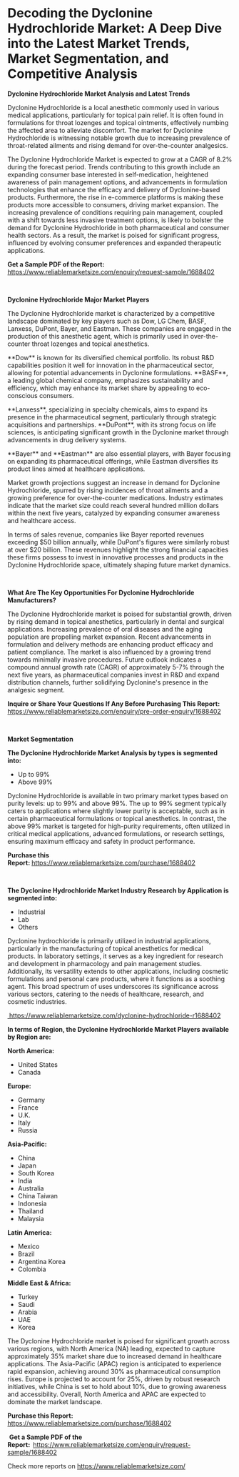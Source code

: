 <p><h1>Decoding the Dyclonine Hydrochloride Market: A Deep Dive into the Latest Market Trends, Market Segmentation, and Competitive Analysis</h1></p><p><strong>Dyclonine Hydrochloride Market Analysis and Latest Trends</strong></p>
<p><p>Dyclonine Hydrochloride is a local anesthetic commonly used in various medical applications, particularly for topical pain relief. It is often found in formulations for throat lozenges and topical ointments, effectively numbing the affected area to alleviate discomfort. The market for Dyclonine Hydrochloride is witnessing notable growth due to increasing prevalence of throat-related ailments and rising demand for over-the-counter analgesics.</p><p>The Dyclonine Hydrochloride Market is expected to grow at a CAGR of 8.2% during the forecast period. Trends contributing to this growth include an expanding consumer base interested in self-medication, heightened awareness of pain management options, and advancements in formulation technologies that enhance the efficacy and delivery of Dyclonine-based products. Furthermore, the rise in e-commerce platforms is making these products more accessible to consumers, driving market expansion. The increasing prevalence of conditions requiring pain management, coupled with a shift towards less invasive treatment options, is likely to bolster the demand for Dyclonine Hydrochloride in both pharmaceutical and consumer health sectors. As a result, the market is poised for significant progress, influenced by evolving consumer preferences and expanded therapeutic applications.</p></p>
<p><strong>Get a Sample PDF of the Report:&nbsp;</strong> <a href="https://www.reliablemarketsize.com/enquiry/request-sample/1688402?utm_campaign=2453&utm_medium=2&utm_source=Github&utm_content=ia&utm_term=26032025&utm_id=dyclonine-hydrochloride">https://www.reliablemarketsize.com/enquiry/request-sample/1688402</a></p>
<p>&nbsp;</p>
<p><strong>Dyclonine Hydrochloride Major Market Players</strong></p>
<p><p>The Dyclonine Hydrochloride market is characterized by a competitive landscape dominated by key players such as Dow, LG Chem, BASF, Lanxess, DuPont, Bayer, and Eastman. These companies are engaged in the production of this anesthetic agent, which is primarily used in over-the-counter throat lozenges and topical anesthetics.</p><p>**Dow** is known for its diversified chemical portfolio. Its robust R&D capabilities position it well for innovation in the pharmaceutical sector, allowing for potential advancements in Dyclonine formulations. **BASF**, a leading global chemical company, emphasizes sustainability and efficiency, which may enhance its market share by appealing to eco-conscious consumers.</p><p>**Lanxess**, specializing in specialty chemicals, aims to expand its presence in the pharmaceutical segment, particularly through strategic acquisitions and partnerships. **DuPont**, with its strong focus on life sciences, is anticipating significant growth in the Dyclonine market through advancements in drug delivery systems.</p><p>**Bayer** and **Eastman** are also essential players, with Bayer focusing on expanding its pharmaceutical offerings, while Eastman diversifies its product lines aimed at healthcare applications.</p><p>Market growth projections suggest an increase in demand for Dyclonine Hydrochloride, spurred by rising incidences of throat ailments and a growing preference for over-the-counter medications. Industry estimates indicate that the market size could reach several hundred million dollars within the next five years, catalyzed by expanding consumer awareness and healthcare access.</p><p>In terms of sales revenue, companies like Bayer reported revenues exceeding $50 billion annually, while DuPont's figures were similarly robust at over $20 billion. These revenues highlight the strong financial capacities these firms possess to invest in innovative processes and products in the Dyclonine Hydrochloride space, ultimately shaping future market dynamics.</p></p>
<p>&nbsp;</p>
<p><strong>What Are The Key Opportunities For Dyclonine Hydrochloride Manufacturers?</strong></p>
<p><p>The Dyclonine Hydrochloride market is poised for substantial growth, driven by rising demand in topical anesthetics, particularly in dental and surgical applications. Increasing prevalence of oral diseases and the aging population are propelling market expansion. Recent advancements in formulation and delivery methods are enhancing product efficacy and patient compliance. The market is also influenced by a growing trend towards minimally invasive procedures. Future outlook indicates a compound annual growth rate (CAGR) of approximately 5-7% through the next five years, as pharmaceutical companies invest in R&D and expand distribution channels, further solidifying Dyclonine's presence in the analgesic segment.</p></p>
<p><strong>Inquire or Share Your Questions If Any Before Purchasing This Report:</strong> <a href="https://www.reliablemarketsize.com/enquiry/pre-order-enquiry/1688402?utm_campaign=2453&utm_medium=2&utm_source=Github&utm_content=ia&utm_term=26032025&utm_id=dyclonine-hydrochloride">https://www.reliablemarketsize.com/enquiry/pre-order-enquiry/1688402</a></p>
<p>&nbsp;</p>
<p><strong>Market Segmentation</strong></p>
<p><strong>The Dyclonine Hydrochloride Market Analysis by types is segmented into:</strong></p>
<p><ul><li>Up to 99%</li><li>Above 99%</li></ul></p>
<p><p>Dyclonine Hydrochloride is available in two primary market types based on purity levels: up to 99% and above 99%. The up to 99% segment typically caters to applications where slightly lower purity is acceptable, such as in certain pharmaceutical formulations or topical anesthetics. In contrast, the above 99% market is targeted for high-purity requirements, often utilized in critical medical applications, advanced formulations, or research settings, ensuring maximum efficacy and safety in product performance.</p></p>
<p><strong>Purchase this Report:&nbsp;</strong><a href="https://www.reliablemarketsize.com/purchase/1688402?utm_campaign=2453&utm_medium=2&utm_source=Github&utm_content=ia&utm_term=26032025&utm_id=dyclonine-hydrochloride">https://www.reliablemarketsize.com/purchase/1688402</a></p>
<p>&nbsp;</p>
<p><strong>The Dyclonine Hydrochloride Market Industry Research by Application is segmented into:</strong></p>
<p><ul><li>Industrial</li><li>Lab</li><li>Others</li></ul></p>
<p><p>Dyclonine hydrochloride is primarily utilized in industrial applications, particularly in the manufacturing of topical anesthetics for medical products. In laboratory settings, it serves as a key ingredient for research and development in pharmacology and pain management studies. Additionally, its versatility extends to other applications, including cosmetic formulations and personal care products, where it functions as a soothing agent. This broad spectrum of uses underscores its significance across various sectors, catering to the needs of healthcare, research, and cosmetic industries.</p></p>
<p><a href="https://www.reliablemarketsize.com/dyclonine-hydrochloride-r1688402?utm_campaign=2453&utm_medium=2&utm_source=Github&utm_content=ia&utm_term=26032025&utm_id=dyclonine-hydrochloride">&nbsp;https://www.reliablemarketsize.com/dyclonine-hydrochloride-r1688402</a></p>
<p><strong>In terms of Region, the Dyclonine Hydrochloride Market Players available by Region are:</strong></p>
<p>
    <p> <strong> North America: </strong>
        <ul>
            <li>United States</li>
            <li>Canada</li>
        </ul>
        </p> 
    <p> <strong> Europe: </strong>
        <ul>
            <li>Germany</li>
            <li>France</li>
            <li>U.K.</li>
            <li>Italy</li>
            <li>Russia</li>
        </ul>
        </p> 
    <p> <strong> Asia-Pacific: </strong>
        <ul>
            <li>China</li>
            <li>Japan</li>
            <li>South Korea</li>
            <li>India</li>
            <li>Australia</li>
            <li>China Taiwan</li>
            <li>Indonesia</li>
            <li>Thailand</li>
            <li>Malaysia</li>
        </ul>
        </p> 
    <p> <strong> Latin America: </strong>
        <ul>
            <li>Mexico</li>
            <li>Brazil</li>
            <li>Argentina Korea</li>
            <li>Colombia</li>
        </ul>
        </p> 
    <p> <strong> Middle East & Africa: </strong>
        <ul>
            <li>Turkey</li>
            <li>Saudi</li>
            <li>Arabia</li>
            <li>UAE</li>
            <li>Korea</li>
        </ul>
    </p>
    </p>
<p><p>The Dyclonine Hydrochloride market is poised for significant growth across various regions, with North America (NA) leading, expected to capture approximately 35% market share due to increased demand in healthcare applications. The Asia-Pacific (APAC) region is anticipated to experience rapid expansion, achieving around 30% as pharmaceutical consumption rises. Europe is projected to account for 25%, driven by robust research initiatives, while China is set to hold about 10%, due to growing awareness and accessibility. Overall, North America and APAC are expected to dominate the market landscape.</p></p>
<p><strong>Purchase this Report: </strong><a href="https://www.reliablemarketsize.com/purchase/1688402?utm_campaign=2453&utm_medium=2&utm_source=Github&utm_content=ia&utm_term=26032025&utm_id=dyclonine-hydrochloride">https://www.reliablemarketsize.com/purchase/1688402</a></p>
<p>&nbsp;<strong>Get a Sample PDF of the Report:&nbsp;&nbsp;</strong><a href="https://www.reliablemarketsize.com/enquiry/request-sample/1688402?utm_campaign=2453&utm_medium=2&utm_source=Github&utm_content=ia&utm_term=26032025&utm_id=dyclonine-hydrochloride">https://www.reliablemarketsize.com/enquiry/request-sample/1688402</a></p>
<p><strong></strong></p>
<p>Check more reports on <a href="https://www.reliablemarketsize.com/?utm_campaign=2453&utm_medium=2&utm_source=Github&utm_content=ia&utm_term=26032025&utm_id=dyclonine-hydrochloride">https://www.reliablemarketsize.com/</a></p>